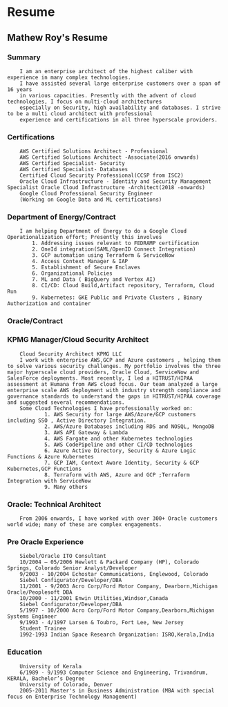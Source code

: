 # Resume
 ## Mathew Roy's Resume

   ### Summary

        I am an enterprise architect of the highest caliber with experience in many complex technologies.
        I have assisted several large enterprise customers over a span of 16 years
        in various capacities. Presently with the advent of cloud technologies, I focus on multi-cloud architectures 
        especially on Security, high availability and databases. I strive to be a multi cloud architect with professional 
        experience and certifications in all three hyperscale providers.

   ###  Certifications
        AWS Certified Solutions Architect - Professional
        AWS Certified Solutions Architect -Associate(2016 onwards)
        AWS Certified Specialist- Security
        AWS Certified Specialist- Databases
        Certified Cloud Security Professional(CCSP from ISC2)
        Oracle Cloud Infrastructure - Identity and Security Management Specialist Oracle Cloud Infrastructure -Architect(2018 -onwards)
        Google Cloud Professional Security Engineer
        (Working on Google Data and ML certifications)



   ###  Department of Energy/Contract

        I am helping Department of Energy to do a Google Cloud Operationalization effort; Presently this involves
            1. Addressing issues relevant to FEDRAMP certification
            2. OneId integration(SAML/OpenID Connect Integration)
            3. GCP automation using Terraform & ServiceNow
            4. Access Context Manager & IAP
            5. Establishment of Secure Enclaves
            6. Organizational Policies
            7. ML and Data ( BigQuery and Vertex AI)
            8. CI/CD: Cloud Build,Artifact repository, Terraform, Cloud Run
            9. Kubernetes: GKE Public and Private Clusters , Binary Authorization and container

   ###  Oracle/Contract

   ###  KPMG Manager/Cloud Security Architect

        Cloud Security Architect KPMG LLC
        I work with enterprise AWS,GCP and Azure customers , helping them to solve various security challenges. My portfolio involves the three major hyperscale cloud providers, Oracle Cloud, ServiceNow and SalesForce deployments. Most recently, I led a HITRUST/HIPAA assessment at Humana from AWS cloud focus. Our team analyzed a large enterprise scale AWS deployment with industry strength compliance and governance standards to understand the gaps in HITRUST/HIPAA coverage and suggested several recommendations.
        Some Cloud Technologies I have professionally worked on:
                1. AWS Security for large AWS/Azure/GCP customers including SSO , Active Directory Integration.
                2. AWS/Azure Databases including RDS and NOSQL, MongoDB
                3. AWS API Gateway & Lambda
                4. AWS Fargate and other Kubernetes technologies
                5. AWS CodePipeline and other CI/CD technologies
                6. Azure Active Directory, Security & Azure Logic Functions & Azure Kubernetes
                7. GCP IAM, Context Aware Identity, Security & GCP Kubernetes,GCP Functions
                8. Terraform with AWS, Azure and GCP ;Terraform Integration with ServiceNow
                9. Many others


   ###  Oracle: Technical Architect
        From 2006 onwards, I have worked with over 300+ Oracle customers world wide; many of these are complex engagements. 


   ###  Pre Oracle Experience
        Siebel/Oracle ITO Consultant
        10/2004 – 05/2006 Hewlett & Packard Company (HP), Colorado Springs, Colorado Senior Analyst/Developer
        9/2003 - 10/2004 Echostar Communications, Englewood, Colorado
        Siebel Configurator/Developer/DBA
        11/2001 - 9/2003 Acro Corp/Ford Motor Company, Dearborn,Michigan Oracle/Peoplesoft DBA
        10/2000 - 11/2001 Enwin Utilities,Windsor,Canada
        Siebel Configurator/Developer/DBA
        5/1997 - 10/2000 Acro Corp/Ford Motor Company,Dearborn,Michigan Systems Engineer
        9/1993 - 4/1997 Larsen & Toubro, Fort Lee, New Jersey
        Student Trainee
        1992-1993 Indian Space Research Organization: ISRO,Kerala,India
   ###  Education
        University of Kerala
        6/1989 - 9/1993 Computer Science and Engineering, Trivandrum, KERALA, Bachelor’s Degree
        University of Colorado, Denver
        2005-2011 Master's in Business Administration (MBA with special focus on Enterprise Technology Management)